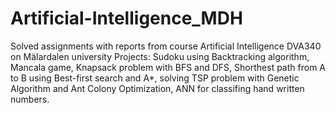 # Artificial-Intelligence_MDH
Solved assignments with reports from course Artificial Intelligence DVA340 on Mälardalen university
Projects: 
Sudoku using Backtracking algorithm, 
Mancala game, Knapsack problem with BFS and DFS, 
Shorthest path from A to B using Best-first search and A*, 
solving TSP problem with Genetic Algorithm and Ant Colony Optimization, 
ANN for classifing hand written numbers.
